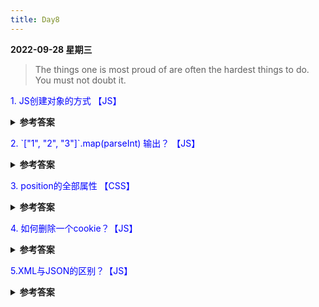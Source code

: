 ```yaml
---
title: Day8
---
```


<summary><b>2022-09-28 星期三</b></summary>

> The things one is most proud of are often the hardest things to do. You must not doubt it.


<p style="color:blue">1. JS创建对象的方式 【JS】</p>
<details>
<summary><b>参考答案</b></summary>
<p>

1. 通过 Object()方法来创建 `let obj = new Object({a:1})`
2. 通过字面量创建对象 `let obj ={a:1}`
3. 通过自定义函数创建对象

```javascript
function Image(width,height){
    this.width=width;
    this.height=height;
    this.content=function{
    console.log("图片的高是"+this.height+"宽是"+this.width);
    }
  }
 var image=new Image("300px","300px");
 image.content();

```

4. 通过工厂模式创建对象

```javascript
function createPerson(name, age, gender) {
  //创建一个新的对象
  var obj = new Object()
  //向对象中添加属性
  obj.name = name
  obj.age = age
  obj.gender = gender
  obj.sayName = function () {
    alert(this.name)
  }
  return obj
}
```

5. 通过原型模式
```javascript
function Person(){};
Person.prototype.name="Mary";
Person.prototype.age=18;
Person.prototype.job="teacher";
Person.prototype.sayName=function (){
    alert(this.name);
}
var person1=new Person(); 
person1.sayName();   //Mary-来自原型

var person2= new Person(); 
person2.sayName();   //Mary-来自原型
```

</p>
</details>

<p style="color:blue">2. `["1", "2", "3"]`.map(parseInt) 输出？ 【JS】</p>
<details>
<summary><b>参考答案</b></summary>
<p>

[1,NaN,NaN]
解析：

1. map 函数的 callback 参数：自动传入三个参数
   currentValue（当前被传递的元素）
   index（当前被传递的元素的索引）
   array（调用 map 方法的数组）

2. parseInt 方法接收两个参数
   第三个参数["1", "2", "3"]将被忽略。

parseInt 的第二个参数为 0 时，作为十进制数字的字符串解析；  
parseInt 的第二个参数为 1 时，解析结果为 NaN；  
parseInt 的第二个参数在 2—36 之间时，如果第一个参数（除空白以外），不属于指定进制下的字符，解析结果为 NaN。 
parseInt("3", 2)执行时，由于"3"不属于二进制字符，解析结果为 NaN。 

</p>
</details>

<p style="color:blue">3. position的全部属性 【CSS】</p>
<details>
<summary><b>参考答案</b></summary>
<p>

|值|	描述|
|-|-|
|absolute|	生成绝对定位的元素，相对于 static 定位以外的第一个父元素进行定位。 元素的位置通过 "left", "top", "right" 以及 "bottom" 属性进行规定。|  
|fixed|	生成绝对定位的元素，相对于浏览器窗口进行定位。 元素的位置通过 "left", "top", "right" 以及 "bottom" 属性进行规定。|  
|relative	|生成相对定位的元素，相对于其正常位置进行定位。 因此，"left:20" 会向元素的 left 位置添加 20 像素。|
|sticky|	CSS3 新增，粘性定位，相对于最近的一个拥有“滚动机制”的祖先上（当该祖先的overflow 是 hidden, scroll, auto 或 overlay时，即不是 visible 时）。 它的行为就像 position:relative 而当页面滚动超出目标区域时，它的表现就像 position:fixed，它会固定在目标位置。|
|static	|默认值。没有定位，元素出现在正常的流中 （忽略 left、top、right、bottom 或者 z-index 声明）。|
|inherit|	规定应该从父元素继承 position 属性的值。|

</p>
</details>

<p style="color:blue">4. 如何删除一个cookie？【JS】 </p>

<details>
<summary><b>参考答案</b></summary>
<p>

Cookie并不提供修改、删除操作。如果要修改某个Cookie，只需要新建一个同名的Cookie来覆盖原来Cookie。  

1. 如果没有显示设置cooke过期时间，cookie不会存入本地硬盘，仅存留于内存中。  
当我们关闭浏览器的时候，cookie会自动删除，生命周期无需我们操控。

2. 删除Cookie的代码示例
```javascript
//取cookies     
function getCookie(name){
  let arr = document.cookie.match(new RegExp("(^| )" + name + "=([^;]*)(;|$)"));
  if (arr != null) return unescape(arr[2]); 
  return null;
}
//删除cookie
function delCookie(name){
  var exp = new Date();
  exp.setTime(exp.getTime() - 1);
  var cval = getCookie(name);
  if (cval != null) 
    document.cookie = name + "=" + cval + ";expires=" + exp.toGMTString()+";path=/";
}
delCookie("name");
document.cookie;
```

3. 使用三方库`js-cookie`->`Cookies.remove('name', { path: '' })`

</p>
</details>

<p style="color:blue">5.XML与JSON的区别？【JS】 </p>

<details>
<summary><b>参考答案</b></summary>
<p>

xml和json都是数据传输的载体，并且具有跨平台跨语言的特性，区别如下： 
1. 数据体积方面。JSON 相对于 XML 来讲，数据的体积小，传递的速度更快些。
2. 数据交互方面。JSON 与 JavaScript 的交互更加方便，更容易解析处理，更好的数据交互。
3. 数据描述方面。JSON 对数据的描述性比 XML 较差。
4. 传输速度方面。JSON 的速度要远远快于 XML。

</p>
</details>

<comment/>